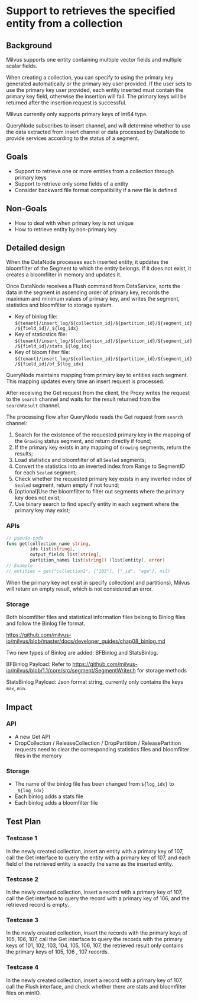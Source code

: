# Support to retrieves the specified entity from a collection



## Background

Milvus supports one entity containing multiple vector fields and multiple scalar fields.

When creating a collection, you can specify to using the primary key generated automatically or the primary key user provided. If the user sets to use the primary key user provided, each entity inserted must contain the primary key field, otherwise the insertion will fail. The primary keys will be returned after the insertion request is successful.

Milvus currently only supports primary keys of int64 type.

QueryNode subscribes to insert channel, and will determine whether to use the data extracted from insert channel or data processed by DataNode to provide services according to the status of a segment.



## Goals

- Support to retrieve one or more entities from a collection through primary keys
- Support to retrieve only some fields of a entity
- Consider backward file format compatibility if a new file is defined



## Non-Goals

- How to deal with when primary key is not unique
- How to retrieve entity by non-primary key



## Detailed design

When the DataNode processes each inserted entity, it updates the bloomfilter of the Segment to which the entity belongs. If it does not exist, it creates a bloomfilter in memory and updates it.

Once DataNode receives a Flush command from DataService, sorts the data in the segment in ascending order of primary key, records the maximum and minimum values of primary key, and writes the segment, statistics and bloomfilter to storage system.

- Key of binlog file: `${tenant}/insert_log/${collection_id}/${partition_id}/${segment_id}/${field_id}/_${log_idx}`
- Key of staticstics file: `${tenant}/insert_log/${collection_id}/${partition_id}/${segment_id}/${field_id}/stats_${log_idx}`
- Key of bloom filter file: `${tenant}/insert_log/${collection_id}/${partition_id}/${segment_id}/${field_id}/bf_${log_idx}`

QueryNode maintains mapping from primary key to entities each segment. This mapping updates every time an insert request is processed.

After receiving the Get request from the client, the Proxy writes the request to the `search` channel and waits for the result returned from the `searchResult` channel.

The processing flow after QueryNode reads the Get request from `search` channel:

1. Search for the existence of the requested primary key in the mapping of the `Growing` status segment, and return directly if found;
2. If the primary key exists in any mapping of `Growing` segments, return the results;
3. Load statistics and bloomfilter of all `Sealed` segments;
4. Convert the statistics into an inverted index from Range to SegmentID for each `Sealed` segment;
5. Check whether the requested primary key exists in any inverted index of `Sealed` segment, return empty if not found;
6. [optional]Use the bloomfilter to filter out segments where the primary key does not exist;
7. Use binary search to find specify entity in each segment where the primary key may exist;

### APIs

```go
// pseudo-code
func get(collection_name string, 
         ids list[string], 
         output_fields list[string], 
         partition_names list[string]) (list[entity], error) 
// Example 
// entities = get("collection1", ["103"], ["_id", "age"], nil)
```

When the primary key not exist in specify collection( and partitions), Milvus will return an empty result, which is not considered an error.

### Storage

Both bloomfilter files and statistical information files belong to Binlog files and follow the Binlog file format.

https://github.com/milvus-io/milvus/blob/master/docs/developer_guides/chap08_binlog.md

Two new types of Binlog are added: BFBinlog and StatsBinlog.

BFBinlog Payload: Refer to https://github.com/milvus-io/milvus/blob/1.1/core/src/segment/SegmentWriter.h for storage methods

StatsBinlog Payload: Json format string, currently only contains the keys `max`, `min`.



## Impact

### API

- A new Get API
- DropCollection / ReleaseCollection / DropPartition / ReleasePartition requests need to clear the corresponding statistics files and bloomfilter files in the memory

### Storage

- The name of the binlog file has been changed from `${log_idx}` to `_${log_idx}`
- Each binlog adds a stats file
- Each binlog adds a bloomfilter file



## Test Plan

### Testcase 1

In the newly created collection, insert an entity with a primary key of 107, call the Get interface to query the entity with a primary key of 107, and each field of the retrieved entity is exactly the same as the inserted entity.

### Testcase 2

In the newly created collection, insert a record with a primary key of 107, call the Get interface to query the record with a primary key of 106, and the retrieved record is empty.

### Testcase 3

In the newly created collection, insert the records with the primary keys of 105, 106, 107, call the Get interface to query the records with the primary keys of 101, 102, 103, 104, 105, 106, 107, the retrieved result only contains the primary keys of 105, 106 , 107 records.

### Testcase 4

In the newly created collection, insert a record with a primary key of 107, call the Flush interface, and check whether there are stats and bloomfilter files on minIO.

